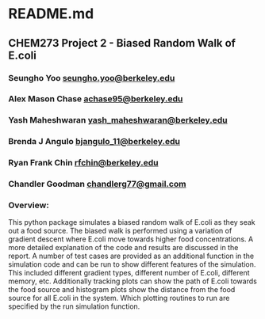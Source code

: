 # README.md
## CHEM273 Project 2 - Biased Random Walk of E.coli
### Seungho Yoo <seungho.yoo@berkeley.edu>
### Alex Mason Chase <achase95@berkeley.edu>
### Yash Maheshwaran <yash_maheshwaran@berkeley.edu>
### Brenda J Angulo <bjangulo_11@berkeley.edu>
### Ryan Frank Chin <rfchin@berkeley.edu>
### Chandler Goodman <chandlerg77@gmail.com>

### Overview:
This python package simulates a biased random walk of E.coli as they seak out a food source. The biased walk is performed using a variation of gradient descent where E.coli move towards higher food concentrations. A more detailed explanation of the code and results are discussed in the report. A number of test cases are provided as an additional function in the simulation code and can be run to show different features of the simulation. This included different gradient types, different number of E.coli, different memory, etc. Additionally tracking plots can show the path of E.coli towards the food source and histogram plots show the distance from the food source for all E.coli in the system. Which plotting routines to run are specified by the run simulation function. 
